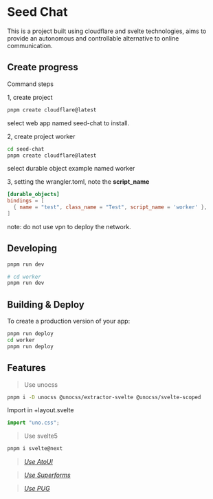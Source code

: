 # Seed Chat
This is a project built using cloudflare and svelte technologies,  aims to provide an autonomous and controllable alternative to online communication.

## Create progress

Command steps

1, create project
```bash
pnpm create cloudflare@latest
```
select web app named seed-chat to install.

2, create project worker
```bash
cd seed-chat
pnpm create cloudflare@latest
```
select durable object example named worker

3, setting the wrangler.toml,  note the **script_name**
```wrangler.toml
[durable_objects]
bindings = [
  { name = "test", class_name = "Test", script_name = 'worker' },
]
```



note: do not use vpn to deploy the network.

## Developing

```bash
pnpm run dev

# cd worker
pnpm run dev
```

## Building & Deploy

To create a production version of your app:

```bash
pnpm run deploy
cd worker
pnpm run deploy
```

## Features
>Use unocss

```bash
pnpm i -D unocss @unocss/extractor-svelte @unocss/svelte-scoped
```

Import in +layout.svelte
```javascript
import "uno.css";
```


>Use svelte5
```bash
pnpm i svelte@next
```

>[*Use AtoUI*](https://ato-ui.vercel.app/docs/get-started/1-installation)

>[*Use Superforms*](https://superforms.rocks/get-started)

>[*Use PUG*](https://kit.svelte.dev/docs/integrations#preprocessors-svelte-preprocess)


